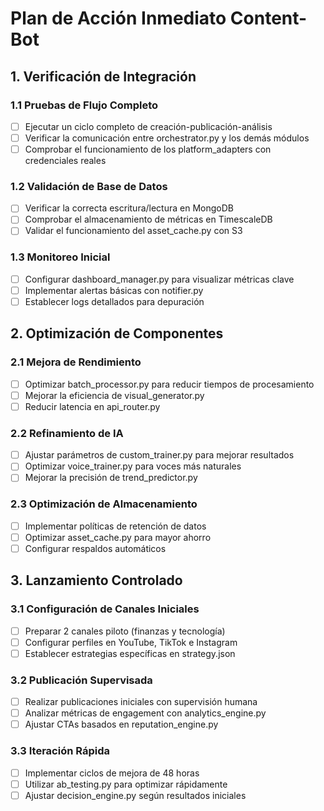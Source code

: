 # Plan de Acción Inmediato Content-Bot

## 1. Verificación de Integración

### 1.1 Pruebas de Flujo Completo
- [ ] Ejecutar un ciclo completo de creación-publicación-análisis
- [ ] Verificar la comunicación entre orchestrator.py y los demás módulos
- [ ] Comprobar el funcionamiento de los platform_adapters con credenciales reales

### 1.2 Validación de Base de Datos
- [ ] Verificar la correcta escritura/lectura en MongoDB
- [ ] Comprobar el almacenamiento de métricas en TimescaleDB
- [ ] Validar el funcionamiento del asset_cache.py con S3

### 1.3 Monitoreo Inicial
- [ ] Configurar dashboard_manager.py para visualizar métricas clave
- [ ] Implementar alertas básicas con notifier.py
- [ ] Establecer logs detallados para depuración

## 2. Optimización de Componentes

### 2.1 Mejora de Rendimiento
- [ ] Optimizar batch_processor.py para reducir tiempos de procesamiento
- [ ] Mejorar la eficiencia de visual_generator.py
- [ ] Reducir latencia en api_router.py

### 2.2 Refinamiento de IA
- [ ] Ajustar parámetros de custom_trainer.py para mejorar resultados
- [ ] Optimizar voice_trainer.py para voces más naturales
- [ ] Mejorar la precisión de trend_predictor.py

### 2.3 Optimización de Almacenamiento
- [ ] Implementar políticas de retención de datos
- [ ] Optimizar asset_cache.py para mayor ahorro
- [ ] Configurar respaldos automáticos

## 3. Lanzamiento Controlado

### 3.1 Configuración de Canales Iniciales
- [ ] Preparar 2 canales piloto (finanzas y tecnología)
- [ ] Configurar perfiles en YouTube, TikTok e Instagram
- [ ] Establecer estrategias específicas en strategy.json

### 3.2 Publicación Supervisada
- [ ] Realizar publicaciones iniciales con supervisión humana
- [ ] Analizar métricas de engagement con analytics_engine.py
- [ ] Ajustar CTAs basados en reputation_engine.py

### 3.3 Iteración Rápida
- [ ] Implementar ciclos de mejora de 48 horas
- [ ] Utilizar ab_testing.py para optimizar rápidamente
- [ ] Ajustar decision_engine.py según resultados iniciales